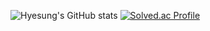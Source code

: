 ![Hyesung's GitHub stats](https://github-readme-stats.vercel.app/api?username=hyesung99&show_icons=true&theme=gruvbox)
[![Solved.ac Profile](http://mazassumnida.wtf/api/generate_badge?boj=4538asd)](https://solved.ac/4538asd)
